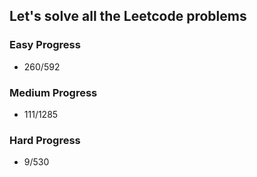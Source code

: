 
## Let's solve all the Leetcode problems

### Easy Progress
* 260/592

### Medium Progress
* 111/1285

### Hard Progress
* 9/530
